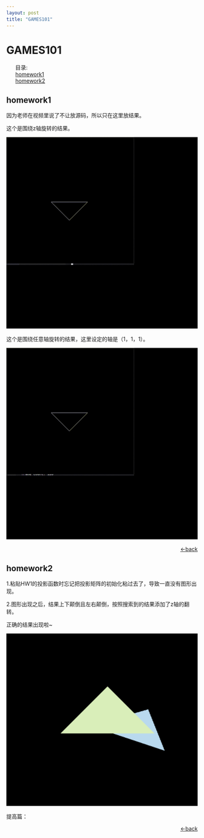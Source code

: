```yaml
---
layout: post
title: "GAMES101"
---
```


# GAMES101

<ul>
    <a name="catalogue">目录:</a></br>
<a href="#HW1">homework1</a></br>
	<a href="#HW2">homework2</a>
</ul>



## <a name="HW1">homework1</a>

因为老师在视频里说了不让放源码，所以只在这里放结果。

这个是围绕z轴旋转的结果。

![](../video_and_gif/GAMES101_HW1.gif)

这个是围绕任意轴旋转的结果，这里设定的轴是（1，1，1）。

![](../video_and_gif/GAMES101_HW1_2.gif)

<p style="text-align:right"><a href="#catalogue"><-back</a></p>

## <a name="HW2">homework2</a>

1.粘贴HW1的投影函数时忘记把投影矩阵的初始化粘过去了，导致一直没有图形出现。

2.图形出现之后，结果上下颠倒且左右颠倒，按照搜索到的结果添加了z轴的翻转。

正确的结果出现啦~

![](../video_and_gif/GAMES101_HW2.png)

提高篇：

<p style="text-align:right"><a href="#catalogue"><-back</a></p>